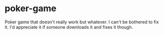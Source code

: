 # poker-game
Poker game that doesn't really work but whatever. I can't be bothered to fix it. I'd appreciate it if someone downloads it and fixes it though.
